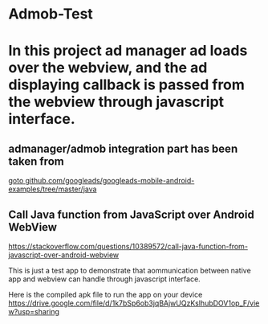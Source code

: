 # Admob-Test

# In this project ad manager ad loads over the webview, and the ad displaying callback is passed from the webview through javascript interface.

## admanager/admob integration part has been taken from
[goto github.com/googleads/googleads-mobile-android-examples/tree/master/java](https://github.com/googleads/googleads-mobile-android-examples/tree/master/java)


## Call Java function from JavaScript over Android WebView
https://stackoverflow.com/questions/10389572/call-java-function-from-javascript-over-android-webview


This is just a test app to demonstrate that aommunication between native app and webview can handle through javascript interface.


Here is the compiled apk file to run the app on your device
https://drive.google.com/file/d/1k7bSp6ob3jqBAjwUQzKslhubDOV1op_F/view?usp=sharing
